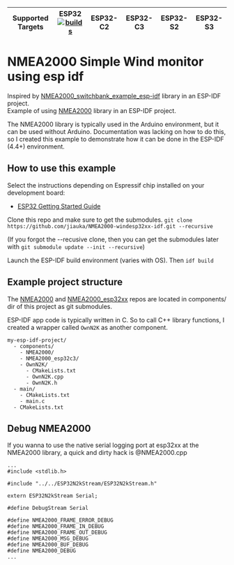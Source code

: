 | Supported Targets | ESP32 [![builds](https://github.com/phatpaul/NMEA2000_switchbank_example_esp-idf/actions/workflows/main.yml/badge.svg)](https://github.com/phatpaul/NMEA2000_switchbank_example_esp-idf/actions/workflows/main.yml) | ESP32-C2 | ESP32-C3 | ESP32-S2 | ESP32-S3 |
| ----------------- | ----- | -------- | -------- | -------- | -------- |

# NMEA2000 Simple Wind monitor using esp idf


Inspired by  [NMEA2000_switchbank_example_esp-idf]( https://github.com/phatpaul/NMEA2000_switchbank_example_esp-idf.git) library in an ESP-IDF project.  
Example of using [NMEA2000](https://github.com/ttlappalainen/NMEA2000) library in an ESP-IDF project.  

The NMEA2000 library is typically used in the Arduino environment, but it can be used without Arduino.  Documentation was lacking on how to do this, so I created this example to demonstrate how it can be done in the ESP-IDF (4.4+) environment.


## How to use this example

Select the instructions depending on Espressif chip installed on your development board:

- [ESP32 Getting Started Guide](https://docs.espressif.com/projects/esp-idf/en/stable/get-started/index.html)

Clone this repo and make sure to get the submodules.
`git clone https://github.com/jiauka/NMEA2000-windesp32xx-idf.git --recursive`

(If you forgot the --recusive clone, then you can get the submodules later with `git submodule update --init --recursive`)

Launch the ESP-IDF build environment (varies with OS).  Then `idf build`

## Example project structure

The [NMEA2000](https://github.com/ttlappalainen/NMEA2000) and [NMEA2000_esp32xx](https://github.com/ttlappalainen/NMEA2000_esp32xx) repos are located in components/ dir of this project as git submodules.

ESP-IDF app code is typically written in C.  So to call C++ library functions, I created a wrapper called `OwnN2K` as another component.
```
my-esp-idf-project/
  - components/
    - NMEA2000/
    - NMEA2000_esp32c3/
    - OwnN2K/
      - CMakeLists.txt
      - OwnN2K.cpp
      - OwnN2K.h
  - main/
    - CMakeLists.txt
    - main.c
  - CMakeLists.txt 
```
## Debug NMEA2000

If you wanna to use the native serial logging port at esp32xx at the NMEA2000 library, a quick and dirty hack is @NMEA2000.cpp

```
...
#include <stdlib.h>

#include "../../ESP32N2kStream/ESP32N2kStream.h"

extern ESP32N2kStream Serial;

#define DebugStream Serial

#define NMEA2000_FRAME_ERROR_DEBUG
#define NMEA2000_FRAME_IN_DEBUG
#define NMEA2000_FRAME_OUT_DEBUG
#define NMEA2000_MSG_DEBUG
#define NMEA2000_BUF_DEBUG
#define NMEA2000_DEBUG
...

```
